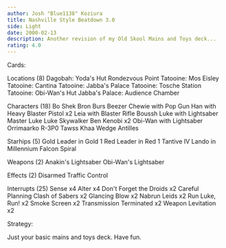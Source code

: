 ```yaml
---
author: Josh "Blue1138" Koziura
title: Nashville Style Beatdown 3.0
side: Light
date: 2000-02-13
description: Another revision of my Old Skool Mains and Toys deck...
rating: 4.0
---
```

Cards: 

Locations (8)
Dagobah: Yoda's Hut
Rondezvous Point
Tatooine: Mos Eisley
Tatooine: Cantina
Tatooine: Jabba's Palace
Tatooine: Tosche Station
Tatooine: Obi-Wan's Hut
Jabba's Palace: Audience Chamber


Characters (18)
Bo Shek
Bron Burs
Beezer
Chewie with Pop Gun
Han with Heavy Blaster Pistol x2
Leia with Blaster Rifle
Boussh
Luke with Lightsaber
Master Luke
Luke Skywalker
Ben Kenobi x2
Obi-Wan with Lightsaber
Orrimaarko
R-3P0
Tawss Khaa
Wedge Antilles

Starhips (5)
Gold Leader in Gold 1
Red Leader in Red 1
Tantive IV
Lando in Millennium Falcon
Spiral

Weapons (2)
Anakin's Lightsaber
Obi-Wan's Lightsaber

Effects (2)
Disarmed
Traffic Control

Interrupts (25)
Sense x4
Alter x4
Don't Forget the Droids x2
Careful Planning
Clash of Sabers x2
Glancing Blow x2
Nabrun Leids x2
Run Luke, Run! x2
Smoke Screen x2
Transmission Terminated x2
Weapon Levitation x2 

Strategy: 

Just your basic mains and toys deck. Have fun. 